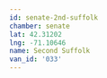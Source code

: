```yaml
---
id: senate-2nd-suffolk
chamber: senate
lat: 42.31202
lng: -71.10646
name: Second Suffolk
van_id: '033'
---
```

